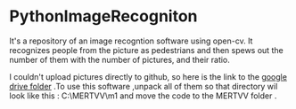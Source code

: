 # PythonImageRecogniton
It's a repository of an image recogntion software using open-cv.
It recognizes people from the picture as pedestrians and then spews out the number of them with the number of pictures, and their ratio.


I couldn't upload pictures directly to  github, so here is the link to the [google drive folder](https://drive.google.com/drive/folders/1NfcJbOLhTaN1EcVqMWs3bUltr4BzAbz-?usp=sharing) .To use this software ,unpack all of them  so that directory wil  look like this : C:\MERTVV\m1  and move the code to the MERTVV folder .
